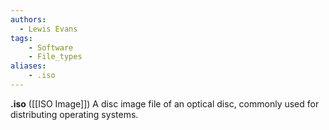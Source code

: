 ```yaml
---
authors:
  - Lewis Evans
tags:
    - Software
    - File_types
aliases:
    - .iso
---
```

**.iso** ([[ISO Image]]) A disc image file of an optical disc, commonly used for distributing operating systems.
